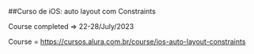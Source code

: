 ##Curso de iOS: auto layout com Constraints

Course completed => 22-28/July/2023

Course = https://cursos.alura.com.br/course/ios-auto-layout-constraints